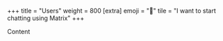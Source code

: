 +++
title = "Users"
weight = 800
[extra]
emoji = "🧑"
tile = "I want to start chatting using Matrix"
+++

Content
